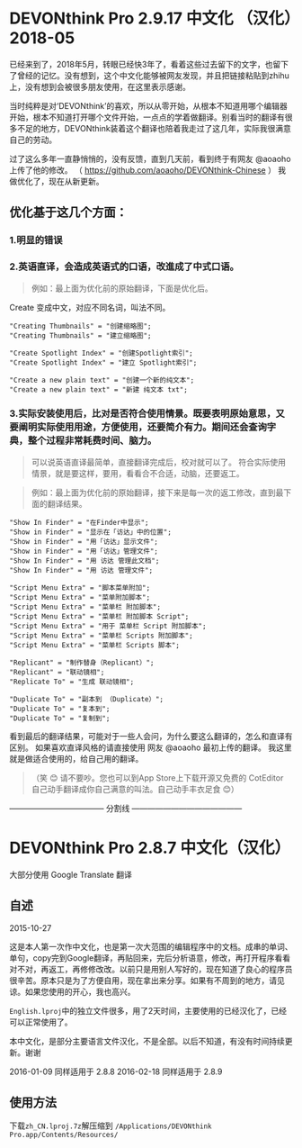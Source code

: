 
# DEVONthink Pro 2.9.17 中文化 （汉化）2018-05

已经来到了，2018年5月，转眼已经快3年了，看着这些过去留下的文字，也留下了曾经的记忆。没有想到，这个中文化能够被网友发现，并且把链接粘贴到zhihu上，没有想到会被很多朋友使用，在这里表示感谢。

当时纯粹是对‘DEVONthink’的喜欢，所以从零开始，从根本不知道用哪个编辑器开始，根本不知道打开哪个文件开始，一点点的学着做翻译。别看当时的翻译有很多不足的地方，DEVONthink装着这个翻译也陪着我走过了这几年，实际我很满意自己的劳动。

过了这么多年一直静悄悄的，没有反馈，直到几天前，看到终于有网友 @aoaoho 上传了他的修改。
（ https://github.com/aoaoho/DEVONthink-Chinese ）
我做优化了，现在从新更新。

## 优化基于这几个方面：
### 1.明显的错误
### 2.英语直译，会造成英语式的口语，改進成了中式口语。

> 例如：最上面为优化前的原始翻译，下面是优化后。

Create 变成中文，对应不同名词，叫法不同。

```
"Creating Thumbnails" = "创建缩略图";
"Creating Thumbnails" = "建立缩略图";
```
```
"Create Spotlight Index" = "创建Spotlight索引";
"Create Spotlight Index" = "建立 Spotlight索引";
```

```
"Create a new plain text" = "创建一个新的纯文本";
"Create a new plain text" = "新建 纯文本 txt";
```

### 3.实际安装使用后，比对是否符合使用情景。既要表明原始意思，又要阐明实际使用用途，方便使用，还要简介有力。期间还会查询字典，整个过程非常耗费时间、脑力。

> 可以说英语直译最简单，直接翻译完成后，校对就可以了。
> 符合实际使用情景，就是要这样，要用，看看合不合适，动脑，还要返工。

> 例如：最上面为优化前的原始翻译，接下来是每一次的返工修改，直到最下面的翻译结果。

```
"Show In Finder" = "在Finder中显示";
"Show in Finder" = "显示在「访达」中的位置";
"Show in Finder" = "用「访达」显示文件";
"Show in Finder" = "用「访达」管理文件";
"Show In Finder" = "用 访达 管理此文档";
"Show In Finder" = "用 访达 管理文件";
```

```
"Script Menu Extra" = "脚本菜单附加";
"Script Menu Extra" = "菜单附加脚本";
"Script Menu Extra" = "菜单栏 附加脚本";
"Script Menu Extra" = "菜单栏 附加脚本 Script";
"Script Menu Extra" = "用于 菜单栏 Script 附加脚本";
"Script Menu Extra" = "菜单栏 Scripts 附加脚本";
"Script Menu Extra" = "菜单栏 Scripts 脚本";
```

```
"Replicant" = "制作替身（Replicant）";
"Replicant" = "联动镜相";
"Replicate To" = "生成 联动镜相";
```

```
"Duplicate To" = "副本到 （Duplicate）";
"Duplicate To" = "复本到";
"Duplicate To" = "复制到";
```

看到最后的翻译结果，可能对于一些人会问，为什么要这么翻译的，怎么和直译有区别。
如果喜欢直译风格的请直接使用 网友 @aoaoho 最初上传的翻译。
我这里就是做适合使用的，给自己用的翻译。

>（笑 😊 请不要吵。您也可以到App Store上下载开源又免费的 CotEditor 自己动手翻译成你自己满意的叫法。自己动手丰衣足食 😊）


———————————— 分割线 ——————————————

# DEVONthink Pro 2.8.7 中文化（汉化）

大部分使用 Google Translate 翻译

## 自述

2015-10-27 

这是本人第一次作中文化，也是第一次大范围的编辑程序中的文档。成串的单词、单句，copy完到Google翻译，再贴回来，完后分析语意，修改，再打开程序看看对不对，再返工，再修修改改。以前只是用别人写好的，现在知道了良心的程序员很辛苦。原本只是为了方便自用，现在拿出来分享。如果有不周到的地方，请见谅。如果您使用的开心，我也高兴。

`English.lproj`中的独立文件很多，用了2天时间，主要使用的已经汉化了，已经可以正常使用了。

本中文化，是部分主要语言文件汉化，不是全部。以后不知道，有没有时间持续更新。谢谢

2016-01-09
同样适用于 2.8.8
2016-02-18
同样适用于 2.8.9

## 使用方法

下载`zh_CN.lproj.7z`解压缩到 `/Applications/DEVONthink Pro.app/Contents/Resources/`
